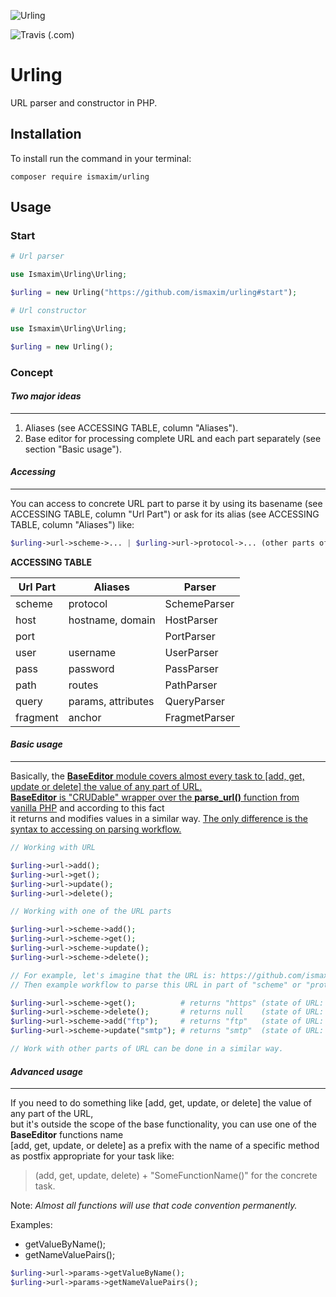 ![Urling](https://raw.githubusercontent.com/ismaxim/urling/master/assets/image.png "Urling - url parser & constructor")

![Travis (.com)](https://img.shields.io/travis/com/ismaxim/urling?style=for-the-badge)

# __Urling__

URL parser and constructor in PHP.

## Installation

To install run the command in your terminal:

```shell
composer require ismaxim/urling
```

## Usage

### Start

```php
# Url parser

use Ismaxim\Urling\Urling;

$urling = new Urling("https://github.com/ismaxim/urling#start");
```

```php
# Url constructor

use Ismaxim\Urling\Urling;

$urling = new Urling();
```

### Concept

#### *__Two major ideas__*

***

1. Aliases (see ACCESSING TABLE, column "Aliases").
2. Base editor for processing complete URL and each part separately (see section "Basic usage").

#### *__Accessing__*

***

You can access to concrete URL part to parse it by using its basename (see ACCESSING TABLE, column "Url Part") or ask for its alias (see ACCESSING TABLE, column "Aliases") like: 

```php
$urling->url->scheme->... | $urling->url->protocol->... (other parts of url in a similar way).
```
__ACCESSING TABLE__

| Url Part      | Aliases            | Parser        |
| ------------- | ------------------ | ------------- |
| scheme        | protocol           | SchemeParser  |
| host          | hostname, domain   | HostParser    |
| port          |                    | PortParser    |
| user          | username           | UserParser    |
| pass          | password           | PassParser    |
| path          | routes             | PathParser    |
| query         | params, attributes | QueryParser   |
| fragment      | anchor             | FragmetParser |

#### *__Basic usage__*

***

Basically, the <u>__BaseEditor__ module covers almost every task to [add, get, update or delete] the value of any part of URL.</u>  
<u>__BaseEditor__ is "CRUDable" wrapper over the __parse_url()__ function from vanilla PHP</u> and according to this fact  
it returns and modifies values in a similar way. <u>The only difference is the syntax to accessing on parsing workflow.</u>    

```php
// Working with URL

$urling->url->add();
$urling->url->get();
$urling->url->update();
$urling->url->delete();

// Working with one of the URL parts

$urling->url->scheme->add();
$urling->url->scheme->get();
$urling->url->scheme->update();
$urling->url->scheme->delete();

// For example, let's imagine that the URL is: https://github.com/ismaxim/urling#basic-usage
// Then example workflow to parse this URL in part of "scheme" or "protocol" (see ACCESSING TABLE, column "Aliases") will seem to this:

$urling->url->scheme->get();          # returns "https" (state of URL: https://github.com/ismaxim/urling#basic-usage)
$urling->url->scheme->delete();       # returns null    (state of URL: github.com/ismaxim/urling#basic-usage)
$urling->url->scheme->add("ftp");     # returns "ftp"   (state of URL: ftp://github.com/ismaxim/urling#basic-usage)
$urling->url->scheme->update("smtp"); # returns "smtp"  (state of URL: smtp://github.com/ismaxim/urling#basic-usage)

// Work with other parts of URL can be done in a similar way.
```

#### *__Advanced usage__*

***

If you need to do something like [add, get, update, or delete] the value of any part of the URL,  
but it's outside the scope of the base functionality, you can use one of the __BaseEditor__ functions name  
[add, get, update, or delete] as a prefix with the name of a specific method as postfix appropriate for your task like:
> (add, get, update, delete) + "SomeFunctionName()" for the concrete task.

Note: *Almost all functions will use that code convention permanently.*

Examples:  
- getValueByName();
- getNameValuePairs();

```php
$urling->url->params->getValueByName();
$urling->url->params->getNameValuePairs();
```
